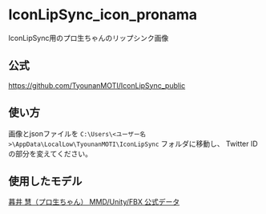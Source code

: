 # IconLipSync_icon_pronama
IconLipSync用のプロ生ちゃんのリップシンク画像

## 公式
https://github.com/TyounanMOTI/IconLipSync_public

## 使い方
画像とjsonファイルを
`C:\Users\<ユーザー名>\AppData\LocalLow\TyounanMOTI\IconLipSync`
フォルダに移動し、
Twitter IDの部分を変えてください。

## 使用したモデル
[暮井 慧（プロ生ちゃん） MMD/Unity/FBX 公式データ](http://3d.nicovideo.jp/works/td8608)